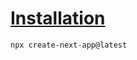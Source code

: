 # [Installation](https://nextjs.org/docs/getting-started/installation)

```
npx create-next-app@latest
```

